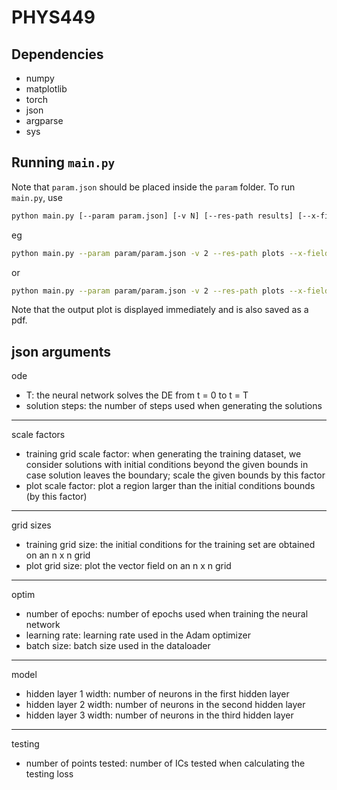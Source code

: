 # PHYS449

## Dependencies

- numpy
- matplotlib
- torch
- json
- argparse
- sys

## Running `main.py`

Note that `param.json` should be placed inside the `param` folder. To run `main.py`, use

```sh
python main.py [--param param.json] [-v N] [--res-path results] [--x-field x**2] [--y-field y**2] [--lb LB] [--ub UB] [--n-tests N_TESTS]
```
eg
```sh
python main.py --param param/param.json -v 2 --res-path plots --x-field "-y/np.sqrt(x**2 + y**2)" --y-field "x/np.sqrt(x**2 + y**2)" --lb -1.0 --ub 1.0 --n-tests 3
```

or
```sh
python main.py --param param/param.json -v 2 --res-path plots --x-field "np.sin(np.pi*x) + np.sin(np.pi*y)" --y-field "np.cos(np.pi*y)" --lb -1.0 --ub 1.0 --n-tests 3
```

Note that the output plot is displayed immediately and is also saved as a pdf.
## json arguments

ode
- T: the neural network solves the DE from t = 0 to t = T
- solution steps: the number of steps used when generating the solutions
--------------------------------------------------------------------------------------------------------------------------------------
scale factors
- training grid scale factor: when generating the training dataset, we consider solutions with initial conditions beyond the given bounds in case solution leaves the boundary; scale the given bounds by this factor
- plot scale factor: plot a region larger than the initial conditions bounds (by this factor)
--------------------------------------------------------------------------------------------------------------------------------------
grid sizes
- training grid size: the initial conditions for the training set are obtained on an n x n grid
- plot grid size: plot the vector field on an n x n grid
--------------------------------------------------------------------------------------------------------------------------------------
optim
- number of epochs: number of epochs used when training the neural network
- learning rate: learning rate used in the Adam optimizer
- batch size: batch size used in the dataloader
--------------------------------------------------------------------------------------------------------------------------------------
model
- hidden layer 1 width: number of neurons in the first hidden layer
- hidden layer 2 width: number of neurons in the second hidden layer
- hidden layer 3 width: number of neurons in the third hidden layer
--------------------------------------------------------------------------------------------------------------------------------------
testing
- number of points tested: number of ICs tested when calculating the testing loss
